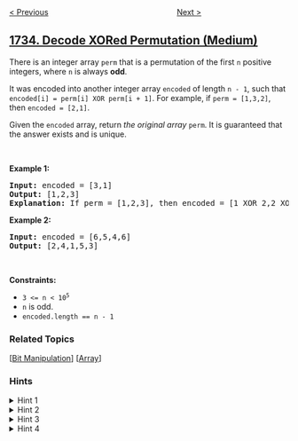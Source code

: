 <!--|This file generated by command(leetcode description); DO NOT EDIT.    |-->
<!--+----------------------------------------------------------------------+-->
<!--|@author    awesee <openset.wang@gmail.com>                           |-->
<!--|@link      https://github.com/awesee                                 |-->
<!--|@home      https://github.com/awesee/leetcode                        |-->
<!--+----------------------------------------------------------------------+-->

[< Previous](../minimum-number-of-people-to-teach "Minimum Number of People to Teach")
　　　　　　　　　　　　　　　　
[Next >](../count-ways-to-make-array-with-product "Count Ways to Make Array With Product")

## [1734. Decode XORed Permutation (Medium)](https://leetcode.com/problems/decode-xored-permutation "解码异或后的排列")

<p>There is an integer array <code>perm</code> that is a permutation of the first <code>n</code> positive integers, where <code>n</code> is always <strong>odd</strong>.</p>

<p>It was encoded into another integer array <code>encoded</code> of length <code>n - 1</code>, such that <code>encoded[i] = perm[i] XOR perm[i + 1]</code>. For example, if <code>perm = [1,3,2]</code>, then <code>encoded = [2,1]</code>.</p>

<p>Given the <code>encoded</code> array, return <em>the original array</em> <code>perm</code>. It is guaranteed that the answer exists and is unique.</p>

<p>&nbsp;</p>
<p><strong>Example 1:</strong></p>

<pre>
<strong>Input:</strong> encoded = [3,1]
<strong>Output:</strong> [1,2,3]
<strong>Explanation:</strong> If perm = [1,2,3], then encoded = [1 XOR 2,2 XOR 3] = [3,1]
</pre>

<p><strong>Example 2:</strong></p>

<pre>
<strong>Input:</strong> encoded = [6,5,4,6]
<strong>Output:</strong> [2,4,1,5,3]
</pre>

<p>&nbsp;</p>
<p><strong>Constraints:</strong></p>

<ul>
	<li><code>3 &lt;= n &lt;&nbsp;10<sup>5</sup></code></li>
	<li><code>n</code>&nbsp;is odd.</li>
	<li><code>encoded.length == n - 1</code></li>
</ul>

### Related Topics
  [[Bit Manipulation](../../tag/bit-manipulation/README.md)]
  [[Array](../../tag/array/README.md)]

### Hints
<details>
<summary>Hint 1</summary>
Compute the XOR of the numbers between 1 and n, and think about how it can be used. Let it be x.
</details>

<details>
<summary>Hint 2</summary>
Think why n is odd.
</details>

<details>
<summary>Hint 3</summary>
perm[0] = x XOR encoded[1] XOR encoded[3] XOR encoded[5] ...
</details>

<details>
<summary>Hint 4</summary>
perm[i] = perm[i-1] XOR encoded[i-1]
</details>
